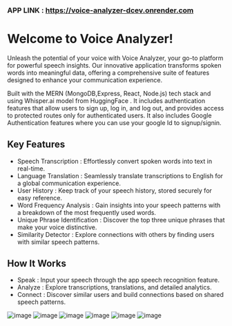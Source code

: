### APP LINK : https://voice-analyzer-dcev.onrender.com

# Welcome to Voice Analyzer!

Unleash the potential of your voice with Voice Analyzer, your go-to platform for powerful speech insights. Our innovative application transforms spoken words into meaningful data, offering a comprehensive suite of features designed to enhance your communication experience.

Built with the MERN (MongoDB,Express, React, Node.js) tech stack and using Whisper.ai model from HuggingFace . It includes authentication features that allow users to sign up, log in, and log out, and provides access to protected routes only for authenticated users. It also includes Google Authentication features where you can use your google Id to signup/signin.

## Key Features
- Speech Transcription : Effortlessly convert spoken words into text in real-time.
- Language Translation : Seamlessly translate transcriptions to English for a global communication experience.
- User History : Keep track of your speech history, stored securely for easy reference.
- Word Frequency Analysis : Gain insights into your speech patterns with a breakdown of the most frequently used words.
- Unique Phrase Identification : Discover the top three unique phrases that make your voice distinctive.
- Similarity Detector : Explore connections with others by finding users with similar speech patterns.

## How It Works
- Speak : Input your speech through the app speech recognition feature.
- Analyze : Explore transcriptions, translations, and detailed analytics.
- Connect : Discover similar users and build connections based on shared speech patterns.

![image](https://github.com/niweshbaraj/voice_analyzer/assets/12951159/72929d8b-c140-4f0a-bb26-37d655b97eed)
![image](https://github.com/niweshbaraj/voice_analyzer/assets/12951159/b0036f73-b6a2-443f-9b18-a74ef732b846)
![image](https://github.com/niweshbaraj/voice_analyzer/assets/12951159/4670a4ee-0ea7-4daa-a7f8-13ad030d0950)
![image](https://github.com/niweshbaraj/voice_analyzer/assets/12951159/70577911-f695-48e1-a1d5-7a1861d38bc4)
![image](https://github.com/niweshbaraj/voice_analyzer/assets/12951159/c6adfec6-89c0-4ae8-8cce-204d8b6004cd)
![image](https://github.com/niweshbaraj/voice_analyzer/assets/12951159/0b14a7e4-0fa1-4af9-824d-147fb73f09ea)


